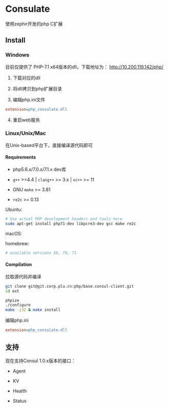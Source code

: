 # Consulate

使用zephir开发的php C扩展

## Install

### Windows

目前仅提供了 PHP-7.1 x64版本的dll，下载地址为： http://10.200.119.142/php/

1. 下载对应的dll

2. 将dll拷贝到php扩展目录

3. 编辑php.ini文件

```ini
extension=php_consulate.dll
```

4. 重启web服务

### Linux/Unix/Mac

在Unix-based平台下，直接编译源代码即可

#### Requirements

* php5.6.x/7.0.x/7.1.x dev库

* `g++` >=4.4 | `clang++` >= 3.x | `vc++` >= 11

* GNU `make` >= 3.81

* `re2c` >= 0.13

Ubuntu:

```bash
# Use actual PHP development headers and tools here
sudo apt-get install php71-dev libpcre3-dev gcc make re2c
```

macOS:

homebrew:

```bash
# available versions 56, 70, 71
```

#### Compilation

拉取源代码并编译

```bash
git clone git@git.corp.plu.cn:php/base.consul-client.git
cd ext

phpize
./configure
make -j32 & make install
```

编辑php.ini

```ini
extension=php_consulate.dll
```

## 支持

现在支持Consul 1.0.x版本的接口：

* Agent

* KV

* Health

* Status
